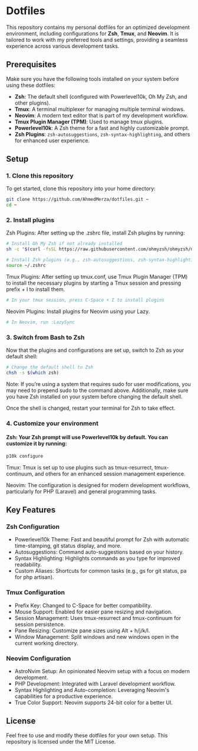# Dotfiles

This repository contains my personal dotfiles for an optimized development environment, including configurations for **Zsh**, **Tmux**, and **Neovim**. It is tailored to work with my preferred tools and settings, providing a seamless experience across various development tasks.

## Prerequisites

Make sure you have the following tools installed on your system before using these dotfiles:

- **Zsh**: The default shell (configured with Powerlevel10k, Oh My Zsh, and other plugins).
- **Tmux**: A terminal multiplexer for managing multiple terminal windows.
- **Neovim**: A modern text editor that is part of my development workflow.
- **Tmux Plugin Manager (TPM)**: Used to manage tmux plugins.
- **Powerlevel10k**: A Zsh theme for a fast and highly customizable prompt.
- **Zsh Plugins**: `zsh-autosuggestions`, `zsh-syntax-highlighting`, and others for enhanced user experience.

## Setup

### 1. Clone this repository

To get started, clone this repository into your home directory:

```bash
git clone https://github.com/AhmedMerza/dotfiles.git ~
cd ~
```

### 2. Install plugins

Zsh Plugins: After setting up the .zshrc file, install Zsh plugins by running:

```bash
# Install Oh My Zsh if not already installed
sh -c "$(curl -fsSL https://raw.githubusercontent.com/ohmyzsh/ohmyzsh/master/tools/install.sh)"

# Install Zsh plugins (e.g., zsh-autosuggestions, zsh-syntax-highlighting)
source ~/.zshrc
```

Tmux Plugins: After setting up tmux.conf, use Tmux Plugin Manager (TPM) to install the necessary plugins by starting a Tmux session and pressing prefix + I to install them.

```bash
# In your tmux session, press C-Space + I to install plugins
```

Neovim Plugins: Install plugins for Neovim using your Lazy.

```bash
# In Neovim, run :LazySync
```

### 3. Switch from Bash to Zsh

Now that the plugins and configurations are set up, switch to Zsh as your default shell:

```bash
# Change the default shell to Zsh
chsh -s $(which zsh)
```

Note: If you’re using a system that requires sudo for user modifications, you may need to prepend sudo to the command above. Additionally, make sure you have Zsh installed on your system before changing the default shell.

Once the shell is changed, restart your terminal for Zsh to take effect.

### 4. Customize your environment

#### Zsh: Your Zsh prompt will use Powerlevel10k by default. You can customize it by running:

```bash
p10k configure
```

Tmux: Tmux is set up to use plugins such as tmux-resurrect, tmux-continuum, and others for an enhanced session management experience.

Neovim: The configuration is designed for modern development workflows, particularly for PHP (Laravel) and general programming tasks.

## Key Features

### Zsh Configuration

- Powerlevel10k Theme: Fast and beautiful prompt for Zsh with automatic time-stamping, git status display, and more.
- Autosuggestions: Command auto-suggestions based on your history.
- Syntax Highlighting: Highlights commands as you type for improved readability.
- Custom Aliases: Shortcuts for common tasks (e.g., gs for git status, pa for php artisan).

### Tmux Configuration

- Prefix Key: Changed to C-Space for better compatibility.
- Mouse Support: Enabled for easier pane resizing and navigation.
- Session Management: Uses tmux-resurrect and tmux-continuum for session persistence.
- Pane Resizing: Customize pane sizes using Alt + h/j/k/l.
- Window Management: Split windows and new windows open in the current working directory.

### Neovim Configuration

- AstroNvim Setup: An opinionated Neovim setup with a focus on modern development.
- PHP Development: Integrated with Laravel development workflow.
- Syntax Highlighting and Auto-completion: Leveraging Neovim's capabilities for a productive experience.
- True Color Support: Neovim supports 24-bit color for a better UI.

## License

Feel free to use and modify these dotfiles for your own setup. This repository is licensed under the MIT License.
